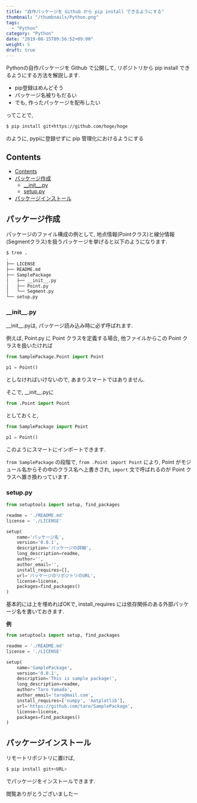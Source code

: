 ```yaml
---
title: "自作パッケージを Github から pip install できるようにする"
thumbnail: "/thumbnails/Python.png"
tags:
  - "Python"
category: "Python"
date: "2019-08-15T09:56:52+09:00"
weight: 5
draft: true
---
```


Pythonの自作パッケージを Github で公開して, リポジトリから pip install できるようにする方法を解説します.

- pip登録はめんどそう
- パッケージ名被りもだるい
- でも, 作ったパッケージを配布したい

ってことで,

``` bash
$ pip install git+https://github.com/hoge/hoge
```

のように, pypiに登録せずに pip 管理化におけるようにする

## Contents

- [Contents](#contents)
- [パッケージ作成](#パッケージ作成)
  - [\_\_init\_\_.py](#__init__py)
  - [setup.py](#setuppy)
- [パッケージインストール](#パッケージインストール)

## パッケージ作成

パッケージのファイル構成の例として, 地点情報(Pointクラス)と線分情報(Segmentクラス)を扱うパッケージを挙げると以下のようになります.

``` bash
$ tree .
.
├── LICENSE
├── README.md
├── SamplePackage
│   ├── __init__.py
│   ├── Point.py
│   └── Segment.py
└── setup.py
```

### \_\_init\_\_.py

\_\_init\_\_.pyは, パッケージ読み込み時に必ず呼ばれます.

例えば, Point.py に Point クラスを定義する場合, 他ファイルからこの Point クラスを扱いたければ

``` python
from SamplePackage.Point import Point

p1 = Point()
```

としなければいけないので, あまりスマートではありません.

そこで, \_\_init\_\_.pyに

``` python
from .Point import Point
```

としておくと,

``` python
from SamplePackage import Point

p1 = Point()
```

このようにスマートにインポートできます.

`from SamplePackage` の段階で, `from .Point import Point` により, Point がモジュール名からその中のクラス名へ上書きされ, `import` 文で呼ばれるのが Point クラスへ置き換わっています.

### setup.py

``` python
from setuptools import setup, find_packages

readme = './README.md'
license = './LICENSE'

setup(
    name='パッケージ名',
    version='0.0.1',
    description='パッケージの詳細',
    long_description=readme,
    author='',
    author_email='',
    install_requires=[],
    url='パッケージのリポジトリのURL',
    license=license,
    packages=find_packages()
)
```

基本的には上を埋めればOKで, install_requires には依存関係のある外部パッケージ名を書いておきます.

**例**

``` python
from setuptools import setup, find_packages

readme = './README.md'
license = './LICENSE'

setup(
    name='SamplePackage',
    version='0.0.1',
    description='This is sample package!',
    long_description=readme,
    author='Taro Yamada',
    author_email='taro@mail.com',
    install_requires=['numpy', 'matplotlib'],
    url='https://github.com/taro/SamplePackage',
    license=license,
    packages=find_packages()
)
```

## パッケージインストール

リモートリポジトリに置けば,

``` bash
$ pip install git+<URL>
```

でパッケージをインストールできます.

閲覧ありがとうございましたー
